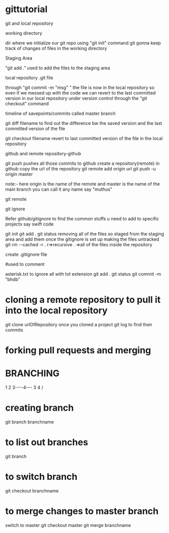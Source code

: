 # gittutorial
git and local repository

working directory

dir where we initialize our git repo using "git init" command
git gonna keep track of changes of files in the working directory

Staging Area

"git add ." used to add the files to the staging area

local repository .git file

through "git commit -m "msg" " the file is now in the local repository
so even if we messed up with the code we can revert to the
last committed version in our local repository
under version control through the "git checkout" command

timeline of savepoints/commits called master branch

git diff filename to find out the difference bw the saved version
and the last committed version of the file

git checkout filename revert to last committed version of the file 
in the local repository

github and remote repository-github

git push pushes all those commits to github
create a repository(remote) in github
copy the url of the repository
git remote add origin url
git push -u origin master

note:- here origin is the name of the remote and master is the name of the main branch
you can call it any name say  "muthus"

git remote

git ignore

Refer github/gitignore to find the common stuffs u need to add to specific projects say swift code

git init
git add .
git status
removing all of the files so staged from the staging area and add them once the gitignore is set up
making the files untracked
git rm --cached -r .
r=>recursive
. =>all of the files inside the repository

create .gitignore file
 
#used to comment

asterisk.txt 
to ignore all with txt extension
git add .
git status
git commit -m "bhdb"

# cloning a remote repository to pull it into the local repository
git clone urlOfRepository
once you cloned a project git log
to find their commits
# forking pull requests and merging
# BRANCHING
 1 2    3----4---
     3    4 /
# creating branch
git branch branchname
# to list out branches
git branch
# to switch branch 
git checkout branchname
# to merge changes to master branch
switch to master
git checkout master
git merge branchname
